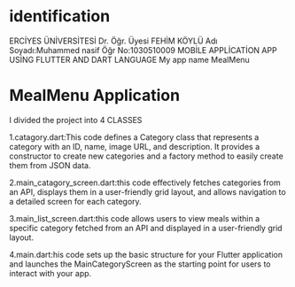 # identification
ERCİYES ÜNİVERSİTESİ
Dr. Öğr. Üyesi FEHİM KÖYLÜ
Adı Soyadı:Muhammed nasif
Öğr No:1030510009
MOBİLE APPLİCATİON APP USİNG FLUTTER AND DART LANGUAGE
My app name MealMenu

# MealMenu  Application 
I divided the project into 4 CLASSES

1.catagory.dart:This code defines a Category class that represents a category with an ID, name, image URL, and description. It provides a constructor to create new categories and a factory method to easily create them from JSON data.

2.main_catagory_screen.dart:this code effectively fetches categories from an API, displays them in a user-friendly grid layout, and allows navigation to a detailed screen for each category.

3.main_list_screen.dart:this code allows users to view meals within a specific category fetched from an API and displayed in a user-friendly grid layout.

4.main.dart:his code sets up the basic structure for your Flutter application and launches the MainCategoryScreen as the starting point for users to interact with your app.
